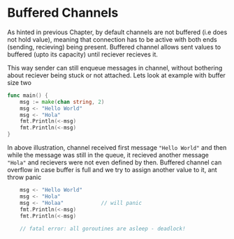 # Buffered Channels

As hinted in previous Chapter, by default channels are not buffered \(i.e does not hold value\), meaning that connection has to be active with both ends \(sending, recieving\) being present. Buffered channel allows sent values to buffered \(upto its capacity\) until reciever recieves it.

This way sender can still enqueue messages in channel, without bothering about reciever being stuck or not attached. Lets look at example with buffer size two

```go
func main() {
    msg := make(chan string, 2)
    msg <- "Hello World"
    msg <- "Hola"
    fmt.Println(<-msg)
    fmt.Println(<-msg)
}
```

In above illustration, channel received first message `"Hello World"` and then while the message was still in the queue, it recieved another message `"Hola"` and recievers were not even defined by then. Buffered channel  can overflow in case buffer is full and we try to assign another value to it, ant throw panic

```go
    msg <- "Hello World"
    msg <- "Hola"
    msg <- "Holaa"            // will panic
    fmt.Println(<-msg)
    fmt.Println(<-msg)
    
    // fatal error: all goroutines are asleep - deadlock!
```

